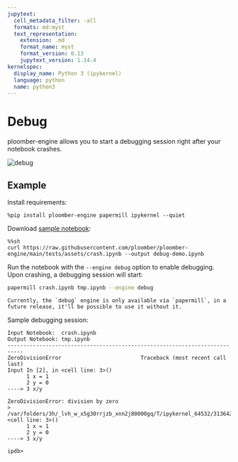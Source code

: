 ```yaml
---
jupytext:
  cell_metadata_filter: -all
  formats: md:myst
  text_representation:
    extension: .md
    format_name: myst
    format_version: 0.13
    jupytext_version: 1.14.4
kernelspec:
  display_name: Python 3 (ipykernel)
  language: python
  name: python3
---
```


# Debug

ploomber-engine allows you to start a debugging session right after your notebook crashes.

![debug](https://ploomber.io/images/doc/ploomber-engine-demo/debug.gif)

## Example

Install requirements:

```{code-cell} ipython3
%pip install ploomber-engine papermill ipykernel --quiet
```

Download [sample notebook](https://raw.githubusercontent.com/ploomber/ploomber-engine/main/tests/assets/crash.ipynb):

```{code-cell} ipython3
%%sh
curl https://raw.githubusercontent.com/ploomber/ploomber-engine/main/tests/assets/crash.ipynb --output debug-demo.ipynb
```

Run the notebook with the `--engine debug` option to enable debugging. Upon crashing, a debugging session will start:

```sh
papermill crash.ipynb tmp.ipynb --engine debug
```

```{note}
Currently, the `debug` engine is only available via `papermill`, in a future release, it'll be possible to use it without it.
```

Sample debugging session:

```
Input Notebook:  crash.ipynb
Output Notebook: tmp.ipynb
---------------------------------------------------------------------------
ZeroDivisionError                         Traceback (most recent call last)
Input In [2], in <cell line: 3>()
      1 x = 1
      2 y = 0
----> 3 x/y

ZeroDivisionError: division by zero
> /var/folders/3h/_lvh_w_x5g30rrjzb_xnn2j80000gq/T/ipykernel_64532/3136424576.py(3)<cell line: 3>()
      1 x = 1
      2 y = 0
----> 3 x/y

ipdb>
```

